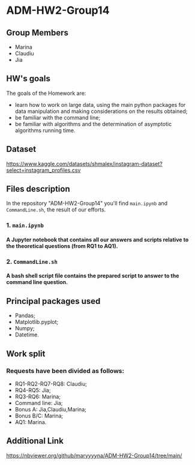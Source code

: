 # ADM-HW2-Group14

## Group Members
* Marina
* Claudiu 
* Jia 

## HW's goals
The goals of the Homework are:

* learn how to work on large data, using the main python packages for data manipulation and making considerations on the results obtained;
* be familiar with the command line;
* be familiar with algorithms and the determination of asymptotic algorithms running time.

## Dataset
https://www.kaggle.com/datasets/shmalex/instagram-dataset?select=instagram_profiles.csv

## Files description
In the repository  "ADM-HW2-Group14" you'll find `main.ipynb` and `CommandLine.sh`, the result of our efforts.

### 1. `main.ipynb`

#### A Jupyter notebook that contains all our answers and scripts relative to the theoretical questions (from RQ1 to AQ1). 

### 2. `CommandLine.sh`

#### A bash shell script file contains the prepared script to answer to the command line question.

## Principal packages used
* Pandas;
* Matplotlib.pyplot;
* Numpy;
* Datetime.

## Work split
### Requests have been divided as follows: 
* RQ1-RQ2-RQ7-RQ8: Claudiu; 
* RQ4-RQ5: Jia;
* RQ3-RQ6: Marina;
* Command line: Jia;
* Bonus A: Jia,Claudiu,Marina; 
* Bonus B/C: Marina; 
* AQ1: Marina.

## Additional Link
https://nbviewer.org/github/maryyyyna/ADM-HW2-Group14/tree/main/
